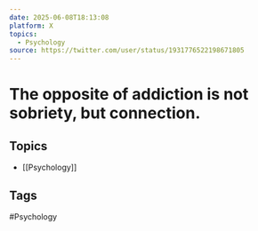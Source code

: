 ```yaml
---
date: 2025-06-08T18:13:08
platform: X
topics:
  - Psychology
source: https://twitter.com/user/status/1931776522198671805
---
```

# The opposite of addiction is not sobriety, but connection.

## Topics
- [[Psychology]]

## Tags
#Psychology
